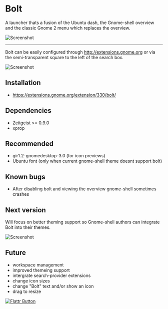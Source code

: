 # Bolt

A launcher thats a fusion of the Ubuntu dash, the Gnome-shell overview and the classic Gnome 2 menu which replaces the overview.

![Screenshot](https://github.com/zacbarton/gnome-shell-extension-bolt/raw/master/screenshots/home-tab.png) 

- - -

Bolt can be easily configured through http://extensions.gnome.org or via the semi-transparent square to the left of the search box.

![Screenshot](https://github.com/zacbarton/gnome-shell-extension-bolt/raw/master/screenshots/preferences.png)

## Installation

* https://extensions.gnome.org/extension/330/bolt/


## Dependencies

* Zeitgeist >= 0.9.0
* xprop


## Recommended

* gir1.2-gnomedesktop-3.0 (for icon previews)
* Ubuntu font (only when current gnome-shell theme doesnt support bolt)


## Known bugs

* After disabling bolt and viewing the overview gnome-shell sometimes crashes


## Next version

Will focus on better theming support so Gnome-shell authors can integrate Bolt into their themes.

![Screenshot](https://github.com/zacbarton/gnome-shell-extension-bolt/raw/master/screenshots/theme-progress.png) 


## Future

* workspace management
* improved themeing support
* intergrate search-provider extensions
* change icon sizes
* change "Bolt" text and/or show an icon
* drag to resize




[![Flattr Button](http://api.flattr.com/button/button-static-50x60.png "Flattr This!")](https://flattr.com/thing/668930 "Bolt Gnome-shell extension")